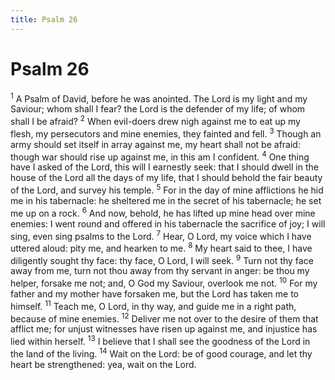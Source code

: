 ```yaml
---
title: Psalm 26
---
```

# Psalm 26

<sup>1</sup> A Psalm of David, before he was anointed. The Lord is my light and my Saviour; whom shall I fear? the Lord is the defender of my life; of whom shall I be afraid? <sup>2</sup> When evil-doers drew nigh against me to eat up my flesh, my persecutors and mine enemies, they fainted and fell. <sup>3</sup> Though an army should set itself in array against me, my heart shall not be afraid: though war should rise up against me, in this am I confident. <sup>4</sup> One thing have I asked of the Lord, this will I earnestly seek: that I should dwell in the house of the Lord all the days of my life, that I should behold the fair beauty of the Lord, and survey his temple. <sup>5</sup> For in the day of mine afflictions he hid me in his tabernacle: he sheltered me in the secret of his tabernacle; he set me up on a rock. <sup>6</sup> And now, behold, he has lifted up mine head over mine enemies: I went round and offered in his tabernacle the sacrifice of joy; I will sing, even sing psalms to the Lord. <sup>7</sup> Hear, O Lord, my voice which I have uttered aloud: pity me, and hearken to me. <sup>8</sup> My heart said to thee, I have diligently sought thy face: thy face, O Lord, I will seek. <sup>9</sup> Turn not thy face away from me, turn not thou away from thy servant in anger: be thou my helper, forsake me not; and, O God my Saviour, overlook me not. <sup>10</sup> For my father and my mother have forsaken me, but the Lord has taken me to himself. <sup>11</sup> Teach me, O Lord, in thy way, and guide me in a right path, because of mine enemies. <sup>12</sup> Deliver me not over to the desire of them that afflict me; for unjust witnesses have risen up against me, and injustice has lied within herself. <sup>13</sup> I believe that I shall see the goodness of the Lord in the land of the living. <sup>14</sup> Wait on the Lord: be of good courage, and let thy heart be strengthened: yea, wait on the Lord. 